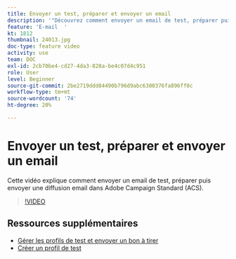 ```yaml
---
title: Envoyer un test, préparer et envoyer un email
description: '"Découvrez comment envoyer un email de test, préparer puis envoyer la diffusion email. "'
feature: 'E-mail  '
kt: 1812
thumbnail: 24013.jpg
doc-type: feature video
activity: use
team: DOC
exl-id: 2cb70be4-cd27-4da3-828a-be4c07d4c951
role: User
level: Beginner
source-git-commit: 2be2719ddd84490b796d9abc6300376fa896ff0c
workflow-type: tm+mt
source-wordcount: '74'
ht-degree: 20%

---
```


# Envoyer un test, préparer et envoyer un email

Cette vidéo explique comment envoyer un email de test, préparer puis envoyer une diffusion email dans Adobe Campaign Standard (ACS).

>[!VIDEO](https://video.tv.adobe.com/v/24013/)

## Ressources supplémentaires

* [Gérer les profils de test et envoyer un bon à tirer](https://docs.adobe.com/content/help/en/campaign-standard/using/testing-and-sending/preparing-and-testing-messages/managing-test-profiles-and-sending-proofs.html)
* [Créer un profil de test](/help/profiles-and-audiences/creating-a-profile.md)
